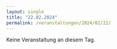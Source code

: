 ```yaml
---
layout: single
title: "22.02.2024"
permalink: /veranstaltungen/2024/02/22/
---
```


Keine Veranstaltung an diesem Tag.
